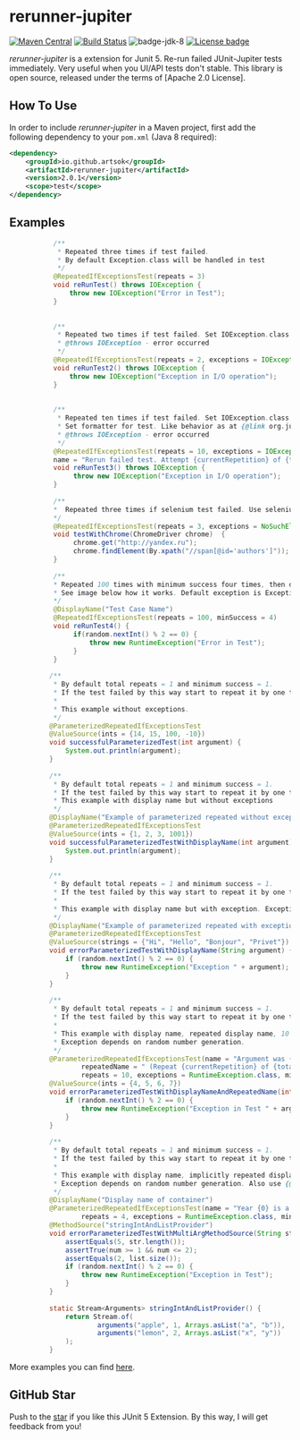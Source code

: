 # rerunner-jupiter
[![Maven Central](https://maven-badges.herokuapp.com/maven-central/io.github.artsok/rerunner-jupiter/badge.svg)](https://maven-badges.herokuapp.com/maven-central/io.github.artsok/rerunner-jupiter)
[![Build Status](https://travis-ci.org/artsok/rerunner-jupiter.svg?branch=master)](https://travis-ci.org/artsok/rerunner-jupiter)
![badge-jdk-8](https://img.shields.io/badge/jdk-8-yellow.svg "JDK-8")
[![License badge](https://img.shields.io/badge/license-Apache2-green.svg)](http://www.apache.org/licenses/LICENSE-2.0)

*rerunner-jupiter* is a extension for Junit 5. 
Re-run failed JUnit-Jupiter tests immediately. Very useful when you UI/API tests don't stable. 
This library is open source, released under the terms of [Apache 2.0 License].

## How To Use

In order to include *rerunner-jupiter* in a Maven project, first add the following dependency to your `pom.xml` (Java 8 required):

```xml
<dependency>
    <groupId>io.github.artsok</groupId>
    <artifactId>rerunner-jupiter</artifactId>
    <version>2.0.1</version>
    <scope>test</scope>
</dependency>
```

## Examples
```java
           /** 
            * Repeated three times if test failed.
            * By default Exception.class will be handled in test
            */
           @RepeatedIfExceptionsTest(repeats = 3)
           void reRunTest() throws IOException {
               throw new IOException("Error in Test");
           }
       
       
           /**
            * Repeated two times if test failed. Set IOException.class that will be handled in test
            * @throws IOException - error occurred
            */
           @RepeatedIfExceptionsTest(repeats = 2, exceptions = IOException.class)
           void reRunTest2() throws IOException {
               throw new IOException("Exception in I/O operation");
           }
       
       
           /**
            * Repeated ten times if test failed. Set IOException.class that will be handled in test
            * Set formatter for test. Like behavior as at {@link org.junit.jupiter.api.RepeatedTest}
            * @throws IOException - error occurred
            */
           @RepeatedIfExceptionsTest(repeats = 10, exceptions = IOException.class, 
           name = "Rerun failed test. Attempt {currentRepetition} of {totalRepetitions}")
           void reRunTest3() throws IOException {
                throw new IOException("Exception in I/O operation");
           }
           
           /**
           *  Repeated three times if selenium test failed. Use selenium-jupiter extension.
           */
           @RepeatedIfExceptionsTest(repeats = 3, exceptions = NoSuchElementException.class)
           void testWithChrome(ChromeDriver chrome)  {
                chrome.get("http://yandex.ru");
                chrome.findElement(By.xpath("//span[@id='authors']"));
           }
           
           /**
           * Repeated 100 times with minimum success four times, then disabled all remaining repeats.
           * See image below how it works. Default exception is Exception.class
           */
           @DisplayName("Test Case Name")
           @RepeatedIfExceptionsTest(repeats = 100, minSuccess = 4)
           void reRunTest4() {
                if(random.nextInt() % 2 == 0) {
                    throw new RuntimeException("Error in Test");
                }
           }        
           
          /**
           * By default total repeats = 1 and minimum success = 1.
           * If the test failed by this way start to repeat it by one time with one minimum success.
           *
           * This example without exceptions.
           */
          @ParameterizedRepeatedIfExceptionsTest
          @ValueSource(ints = {14, 15, 100, -10})
          void successfulParameterizedTest(int argument) {
              System.out.println(argument);
          }
      
          /**
           * By default total repeats = 1 and minimum success = 1.
           * If the test failed by this way start to repeat it by one time with one minimum success.
           * This example with display name but without exceptions
           */
          @DisplayName("Example of parameterized repeated without exception")
          @ParameterizedRepeatedIfExceptionsTest
          @ValueSource(ints = {1, 2, 3, 1001})
          void successfulParameterizedTestWithDisplayName(int argument) {
              System.out.println(argument);
          }
      
          /**
           * By default total repeats = 1 and minimum success = 1.
           * If the test failed by this way start to repeat it by one time with one minimum success.
           *
           * This example with display name but with exception. Exception depends on random number generation.
           */
          @DisplayName("Example of parameterized repeated with exception")
          @ParameterizedRepeatedIfExceptionsTest
          @ValueSource(strings = {"Hi", "Hello", "Bonjour", "Privet"})
          void errorParameterizedTestWithDisplayName(String argument) {
              if (random.nextInt() % 2 == 0) {
                  throw new RuntimeException("Exception " + argument);
              }
          }
      
          /**
           * By default total repeats = 1 and minimum success = 1.
           * If the test failed by this way start to repeat it by one time with one minimum success.
           *
           * This example with display name, repeated display name, 10 repeats and 2 minimum success with exceptions.
           * Exception depends on random number generation.
           */
          @ParameterizedRepeatedIfExceptionsTest(name = "Argument was {0}",
                  repeatedName = " (Repeat {currentRepetition} of {totalRepetitions})",
                  repeats = 10, exceptions = RuntimeException.class, minSuccess = 2)
          @ValueSource(ints = {4, 5, 6, 7})
          void errorParameterizedTestWithDisplayNameAndRepeatedName(int argument) {
              if (random.nextInt() % 2 == 0) {
                  throw new RuntimeException("Exception in Test " + argument);
              }
          }
      
          /**
           * By default total repeats = 1 and minimum success = 1.
           * If the test failed by this way start to repeat it by one time with one minimum success.
           *
           * This example with display name, implicitly repeated display name, 4 repeats and 2 minimum success with exceptions.
           * Exception depends on random number generation. Also use {@link MethodSource}
           */
          @DisplayName("Display name of container")
          @ParameterizedRepeatedIfExceptionsTest(name = "Year {0} is a leap year.",
                  repeats = 4, exceptions = RuntimeException.class, minSuccess = 2)
          @MethodSource("stringIntAndListProvider")
          void errorParameterizedTestWithMultiArgMethodSource(String str, int num, List<String> list)  {
              assertEquals(5, str.length());
              assertTrue(num >= 1 && num <= 2);
              assertEquals(2, list.size());
              if (random.nextInt() % 2 == 0) {
                  throw new RuntimeException("Exception in Test");
              }
          }
      
          static Stream<Arguments> stringIntAndListProvider() {
              return Stream.of(
                      arguments("apple", 1, Arrays.asList("a", "b")),
                      arguments("lemon", 2, Arrays.asList("x", "y"))
              );
          }
```
More examples you can find [here].


## GitHub Star
Push to the [star] if you like this JUnit 5 Extension. By this way, I will get feedback from you!


[here]: https://github.com/artsok/rerunner-jupiter/blob/master/src/test/java/io/github/artsok/ReRunnerTest.java
[star]: https://github.com/artsok/rerunner-jupiter/stargazers
